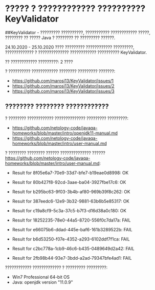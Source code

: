 # ????? ? ???????????? ?????????? KeyValidator

##KeyValidator - ????????? ??????????, ??????????? ???????????? ?????,
???????? ?? ????? Java ? ???????? ?? ????????? ??????.

24.10.2020 - 25.10.2020 ???? ????????? ???????????? ?????????, ????????????? ? ?????????????? ???????????? ?????????? KeyValidator.

?? ???????????? ?????????: 2 ????

? ?????????? ???????????? ???????? ????????? ???????:
* https://github.com/marosi13/KeyValidator/issues/1
* https://github.com/marosi13/KeyValidator/issues/2
* https://github.com/marosi13/KeyValidator/issues/3

## ???????? ???????? ????????????

? ???????? ???????????? ?????????????? ????????? ?????????:
* https://github.com/netology-code/javaqa-homeworks/blob/master/intro/openjdk11-manual.md
* https://github.com/netology-code/javaqa-homeworks/blob/master/intro/user-manual.md

? ???????? ???????? ?????? ?????????????? ?????? https://github.com/netology-code/javaqa-homeworks/blob/master/intro/user-manual.md:
* Result for 8f05e6a7-70e9-33d7-bfe7-b19eae0d8998: OK
* Result for 80b427f8-92cd-3aae-ba04-3927fbe17c6: OK
* Result for b295bc63-9f03-3b4b-af80-969b39f8c262: OK
* Result for 387eedc6-12e9-3b32-9881-63b6b5e85317: OK
* Result for c19a8cf9-5c3a-37c5-b7f3-d16d38a0c180: OK

* Result for 18252235-78e0-44a5-8720-556f0c7da17a: FAIL
* Result for e66075b6-ddad-445e-baf6-161b3289522b: FAIL
* Result for b6d53250-f07e-4352-a293-6102ddf7f1ca: FAIL
* Result for c2bc778a-1cb9-46c6-b435-0489649d2a42: FAIL
* Result for 2fb98b44-93e7-3bdd-a2ad-79347bfe4ad1: FAIL

???????????? ????????????? ? ????????? ?????????:
* Win7 Professional 64-bit OS
* Java: openjdk version "11.0.9"